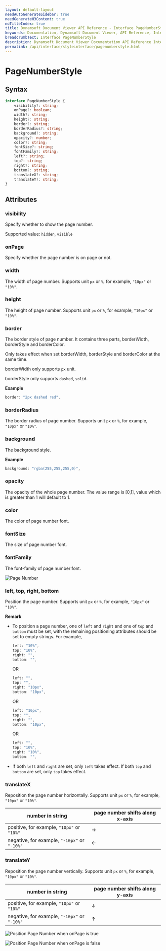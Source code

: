 ```yaml
---
layout: default-layout
needAutoGenerateSidebar: true
needGenerateH3Content: true
noTitleIndex: true
title: Dynamsoft Document Viewer API Reference - Interface PageNumberStyle
keywords: Documentation, Dynamsoft Document Viewer, API Reference, Interface PageNumberStyle
breadcrumbText: Interface PageNumberStyle
description: Dynamsoft Document Viewer Documentation API Reference Interface PageNumberStyle Page
permalink: /api/interface/styleinterface/pagenumberstyle.html
---
```


# PageNumberStyle

## Syntax

```typescript
interface PageNumberStyle {
	visibility?: string; 
	onPage?: boolean;
	width?: string; 
	height?: string;
	border?: string; 
	borderRadius?: string;
	background?: string;
	opacity?: number;
	color?: string;
	fontSize?: string;
	fontFamily?: string; 
    left?: string;
	top?: string; 
	right?: string; 
	bottom?: string; 
	translateX?: string; 
	translateY?: string;
}
```

## Attributes

### visibility

Specify whether to show the page number. 

Supported value: `hidden`, `visible`

### onPage

Specify whether the page number is on page or not.

### width

The width of page number. Supports unit `px` or `%`, for example, `"10px"` or `"10%"`.

### height

The height of page number. Supports unit `px` or `%`, for example, `"10px"` or `"10%"`.

### border

The border style of page number. It contains three parts, borderWidth, borderStyle and borderColor.

Only takes effect when set borderWidth, borderStyle and borderColor at the same time.

borderWidth only supports `px` unit.

borderStyle only supports `dashed`, `solid`.

**Example**

```typescript
border: "2px dashed red", 
```

### borderRadius

The border radius of page number. Supports unit `px` or `%`, for example, `"10px"` or `"10%"`.

### background

The background style.

**Example**

```typescript
background: "rgba(255,255,255,0)", 
```

### opacity

The opacity of the whole page number. The value range is [0,1], value which is greater than 1 will default to 1.

### color

The color of page number font.

### fontSize

The size of page number font.

### fontFamily

The font-family of page number font.

![Page Number](/assets/imgs/pagenumber-1.png)


### left, top, right, bottom

Position the page number. Supports unit `px` or `%`, for example, `"10px"` or `"10%"`.

**Remark**

- To position a page number, one of `left` and `right` and one of `top` and `bottom` must be set, with the remaining positioning attributes should be set to empty strings. For example, 
	```typescript
	left: "10%",
	top: "10%",
	right: "",
	bottom: "",
	```
	OR
	```typescript
	left: "",
	top: "",
	right: "10px",
	bottom: "10px",
	```
	OR
	```typescript
	left: "10px",
	top: "",
	right: "",
	bottom: "10px",
	```
	OR
	```typescript
	left: "",
	top: "10%",
	right: "10%",
	bottom: "",
	```
- If both `left` and `right` are set, only `left` takes effect. If both `top` and `bottom` are set, only `top` takes effect.

### translateX

Reposition the page number horizontally. Supports unit `px` or `%`, for example, `"10px"` or `"10%"`.

| number in string                             | page number shifts along x-axis |
| -------------------------------------------- | ------------------------------- |
| positive, for example, `"10px"` or `"10%"`   | →                               |
| negative, for example, `"-10px"` or `"-10%"` | ←                               |

### translateY

Reposition the page number vertically. Supports unit `px` or `%`, for example, `"10px"` or `"10%"`.

| number in string                             | page number shifts along y-axis |
| -------------------------------------------- | ------------------------------- |
| positive, for example, `"10px"` or `"10%"`   | ↓                               |
| negative, for example, `"-10px"` or `"-10%"` | ↑                               |


![Position Page Number when onPage is true](/assets/imgs/positionpagenumber-1.png)

![Position Page Number when onPage is false](/assets/imgs/positionpagenumber-2.png)